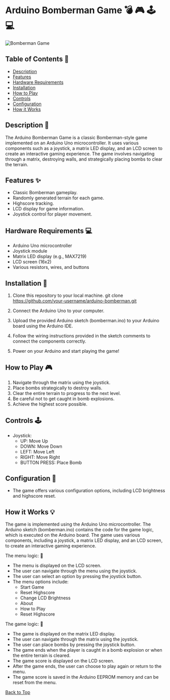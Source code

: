 # Arduino Bomberman Game :bomb: :video_game: :joystick: :computer:

![Bomberman Game](//Setup.jpg)

## Table of Contents :bookmark_tabs:

- [Description](#description)
- [Features](#features)
- [Hardware Requirements](#hardware-requirements)
- [Installation](#installation)
- [How to Play](#how-to-play)
- [Controls](#controls)
- [Configuration](#configuration)
- [How it Works](#how-it-works)

## Description :page_facing_up:

The Arduino Bomberman Game is a classic Bomberman-style game implemented on an Arduino Uno microcontroller. It uses various components such as a joystick, a matrix LED display, and an LCD screen to create an interactive gaming experience. The game involves navigating through a matrix, destroying walls, and strategically placing bombs to clear the terrain.

## Features :sparkles:

- Classic Bomberman gameplay.
- Randomly generated terrain for each game.
- Highscore tracking.
- LCD display for game information.
- Joystick control for player movement.

## Hardware Requirements :computer:

- Arduino Uno microcontroller
- Joystick module
- Matrix LED display (e.g., MAX7219)
- LCD screen (16x2)
- Various resistors, wires, and buttons

## Installation :wrench:

1. Clone this repository to your local machine.
   git clone https://github.com/your-username/arduino-bomberman.git
2. Connect the Arduino Uno to your computer.

3. Upload the provided Arduino sketch (bomberman.ino) to your Arduino board using the Arduino IDE.

4. Follow the wiring instructions provided in the sketch comments to connect the components correctly.

5. Power on your Arduino and start playing the game!

## How to Play  :video_game:

1. Navigate through the matrix using the joystick.
2. Place bombs strategically to destroy walls.
3. Clear the entire terrain to progress to the next level.
4. Be careful not to get caught in bomb explosions.
5. Achieve the highest score possible.

## Controls :joystick:

- Joystick:
  - UP: Move Up
  - DOWN: Move Down
  - LEFT: Move Left
  - RIGHT: Move Right
  - BUTTON PRESS: Place Bomb

## Configuration :wrench:

- The game offers various configuration options, including LCD brightness and highscore reset.

## How it Works :bulb:

The game is implemented using the Arduino Uno microcontroller. The Arduino sketch (bomberman.ino) contains the code for the game logic, which is executed on the Arduino board. The game uses various components, including a joystick, a matrix LED display, and an LCD screen, to create an interactive gaming experience.

The menu logic: :page_with_curl:

- The menu is displayed on the LCD screen.
- The user can navigate through the menu using the joystick.
- The user can select an option by pressing the joystick button.
- The menu options include:
  - Start Game
  - Reset Highscore
  - Change LCD Brightness
  - About
  - How to Play
  - Reset Highscore

The game logic: :game_die:

- The game is displayed on the matrix LED display.
- The user can navigate through the matrix using the joystick.
- The user can place bombs by pressing the joystick button.
- The game ends when the player is caught in a bomb explosion or when the entire terrain is cleared.
- The game score is displayed on the LCD screen.
- After the game ends, the user can choose to play again or return to the menu.
- The game score is saved in the Arduino EEPROM memory and can be reset from the menu.

[Back to Top](#table-of-contents)
